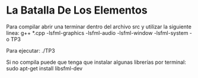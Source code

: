 # La Batalla De Los Elementos

Para compilar abrir una terminar dentro del archivo src y utilizar la siguiente linea:
g++ *.cpp -lsfml-graphics -lsfml-audio -lsfml-window -lsfml-system -o TP3

Para ejecutar: ./TP3

Si no compila puede que tenga que instalar algunas librerías por terminal:
sudo apt-get install libsfml-dev
